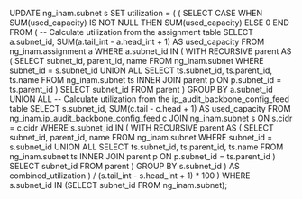 UPDATE ng_inam.subnet s
SET utilization = (
    (
        SELECT 
            CASE 
                WHEN SUM(used_capacity) IS NOT NULL 
                THEN SUM(used_capacity) 
                ELSE 0 
            END
        FROM (
            -- Calculate utilization from the assignment table
            SELECT 
                a.subnet_id, 
                SUM(a.tail_int - a.head_int + 1) AS used_capacity
            FROM ng_inam.assignment a
            WHERE a.subnet_id IN (
                WITH RECURSIVE parent AS (
                    SELECT subnet_id, parent_id, name 
                    FROM ng_inam.subnet
                    WHERE subnet_id = s.subnet_id
                    UNION ALL
                    SELECT ts.subnet_id, ts.parent_id, ts.name 
                    FROM ng_inam.subnet ts
                    INNER JOIN parent p ON p.subnet_id = ts.parent_id
                )
                SELECT subnet_id FROM parent
            )
            GROUP BY a.subnet_id
            UNION ALL
            -- Calculate utilization from the ip_audit_backbone_config_feed table
            SELECT 
                s.subnet_id, 
                SUM(c.tail - c.head + 1) AS used_capacity
            FROM ng_inam.ip_audit_backbone_config_feed c
            JOIN ng_inam.subnet s ON s.cidr = c.cidr
            WHERE s.subnet_id IN (
                WITH RECURSIVE parent AS (
                    SELECT subnet_id, parent_id, name 
                    FROM ng_inam.subnet
                    WHERE subnet_id = s.subnet_id
                    UNION ALL
                    SELECT ts.subnet_id, ts.parent_id, ts.name 
                    FROM ng_inam.subnet ts
                    INNER JOIN parent p ON p.subnet_id = ts.parent_id
                )
                SELECT subnet_id FROM parent
            )
            GROUP BY s.subnet_id
        ) AS combined_utilization
    ) / (s.tail_int - s.head_int + 1) * 100
)
WHERE s.subnet_id IN (SELECT subnet_id FROM ng_inam.subnet);
